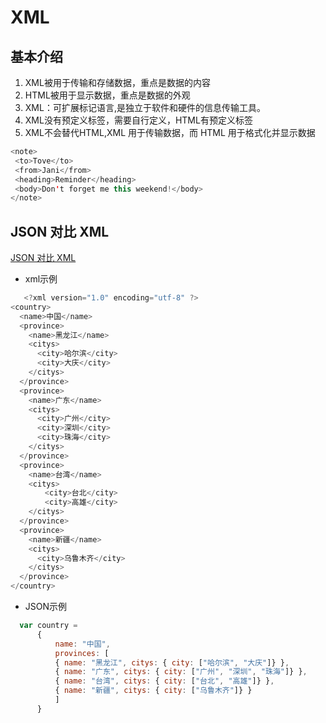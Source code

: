 # XML
## 基本介绍
   1. XML被用于传输和存储数据，重点是数据的内容
   2. HTML被用于显示数据，重点是数据的外观
   3. XML：可扩展标记语言,是独立于软件和硬件的信息传输工具。
   4. XML没有预定义标签，需要自行定义，HTML有预定义标签
   5. XML不会替代HTML,XML 用于传输数据，而 HTML 用于格式化并显示数据
   ```java
   <note>
    <to>Tove</to>
    <from>Jani</from>
    <heading>Reminder</heading>
    <body>Don't forget me this weekend!</body>
   </note>
   ```
## JSON 对比 XML
   [JSON 对比 XML](https://www.cnblogs.com/SanMaoSpace/p/3139186.html)
   - xml示例
```java
   <?xml version="1.0" encoding="utf-8" ?>
<country>
  <name>中国</name>
  <province>
    <name>黑龙江</name>
    <citys>
      <city>哈尔滨</city>
      <city>大庆</city>
    </citys>  　　
  </province>
  <province>
    <name>广东</name>
    <citys>
      <city>广州</city>
      <city>深圳</city>
      <city>珠海</city>
    </citys> 　　
  </province>
  <province>
    <name>台湾</name>
    <citys>
      　<city>台北</city>
      　<city>高雄</city>
    </citys>　
  </province>
  <province>
    <name>新疆</name>
    <citys>
      <city>乌鲁木齐</city>
    </citys>
  </province>
</country>
```
  - JSON示例
  ```js
    var country =
        {
            name: "中国",
            provinces: [
            { name: "黑龙江", citys: { city: ["哈尔滨", "大庆"]} },
            { name: "广东", citys: { city: ["广州", "深圳", "珠海"]} },
            { name: "台湾", citys: { city: ["台北", "高雄"]} },
            { name: "新疆", citys: { city: ["乌鲁木齐"]} }
            ]
        }
  ```

